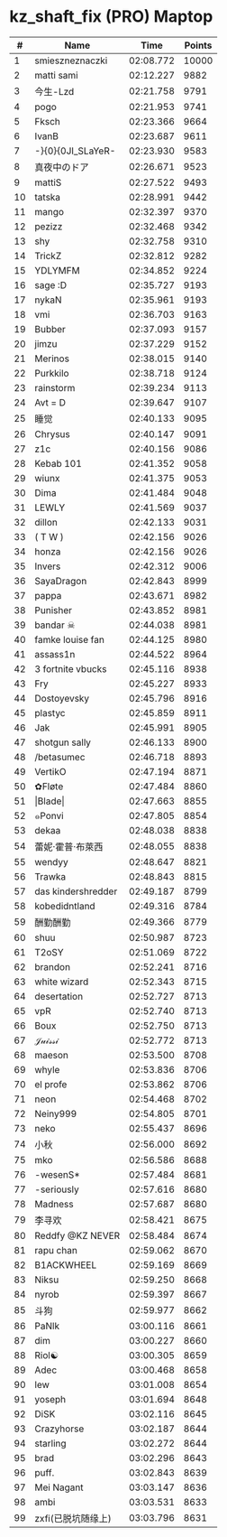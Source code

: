 # kz_shaft_fix (PRO) Maptop

|  # | Name | Time | Points |
|-------------- | -------------- | -------------- | -------------- | 
| 1 | smieszneznaczki | 02:08.772 | 10000 | 
| 2 | matti sami | 02:12.227 | 9882 | 
| 3 | 今生-Lzd | 02:21.758 | 9791 | 
| 4 | pogo | 02:21.953 | 9741 | 
| 5 | Fksch | 02:23.366 | 9664 | 
| 6 | IvanB | 02:23.687 | 9611 | 
| 7 | -}{0}{0JI_SLaYeR- | 02:23.930 | 9583 | 
| 8 | 真夜中のドア | 02:26.671 | 9523 | 
| 9 | mattiS | 02:27.522 | 9493 | 
| 10 | tatska | 02:28.991 | 9442 | 
| 11 | mango | 02:32.397 | 9370 | 
| 12 | pezizz | 02:32.468 | 9342 | 
| 13 | shy | 02:32.758 | 9310 | 
| 14 | TrickZ | 02:32.812 | 9282 | 
| 15 | YDLYMFM | 02:34.852 | 9224 | 
| 16 | sage :D | 02:35.727 | 9193 | 
| 17 | nykaN | 02:35.961 | 9193 | 
| 18 | vmi | 02:36.703 | 9163 | 
| 19 | Bubber | 02:37.093 | 9157 | 
| 20 | jimzu | 02:37.229 | 9152 | 
| 21 | Merinos | 02:38.015 | 9140 | 
| 22 | Purkkilo | 02:38.718 | 9124 | 
| 23 | rainstorm | 02:39.234 | 9113 | 
| 24 | Avt = D | 02:39.647 | 9107 | 
| 25 | 睡觉 | 02:40.133 | 9095 | 
| 26 | Chrysus | 02:40.147 | 9091 | 
| 27 | z1c | 02:40.156 | 9086 | 
| 28 | Kebab 101 | 02:41.352 | 9058 | 
| 29 | wiunx | 02:41.375 | 9053 | 
| 30 | Dima | 02:41.484 | 9048 | 
| 31 | LEWLY | 02:41.569 | 9037 | 
| 32 | dillon | 02:42.133 | 9031 | 
| 33 | ( T W ) | 02:42.156 | 9026 | 
| 34 | honza | 02:42.156 | 9026 | 
| 35 | Invers | 02:42.312 | 9006 | 
| 36 | SayaDragon | 02:42.843 | 8999 | 
| 37 | pappa | 02:43.671 | 8982 | 
| 38 | Punisher | 02:43.852 | 8981 | 
| 39 | bandar ☠ | 02:44.038 | 8981 | 
| 40 | famke louise fan | 02:44.125 | 8980 | 
| 41 | assass1n | 02:44.522 | 8964 | 
| 42 | 3 fortnite vbucks | 02:45.116 | 8938 | 
| 43 | Fry | 02:45.227 | 8933 | 
| 44 | Dostoyevsky | 02:45.796 | 8916 | 
| 45 | plastyc | 02:45.859 | 8911 | 
| 46 | Jak | 02:45.991 | 8905 | 
| 47 | shotgun sally | 02:46.133 | 8900 | 
| 48 | /betasumec | 02:46.718 | 8893 | 
| 49 | VertikO | 02:47.194 | 8871 | 
| 50 | ✿Fløte | 02:47.484 | 8860 | 
| 51 | \|Blade\| | 02:47.663 | 8855 | 
| 52 | ๑Ponvi | 02:47.805 | 8854 | 
| 53 | dekaa | 02:48.038 | 8838 | 
| 54 | 蕾妮·霍普·布萊西 | 02:48.055 | 8838 | 
| 55 | wendyy | 02:48.647 | 8821 | 
| 56 | Trawka | 02:48.843 | 8815 | 
| 57 | das kindershredder | 02:49.187 | 8799 | 
| 58 | kobedidntland | 02:49.316 | 8784 | 
| 59 | 酬勤酬勤 | 02:49.366 | 8779 | 
| 60 | shuu | 02:50.987 | 8723 | 
| 61 | T2oSY | 02:51.069 | 8722 | 
| 62 | brandon | 02:52.241 | 8716 | 
| 63 | white wizard | 02:52.343 | 8715 | 
| 64 | desertation | 02:52.727 | 8713 | 
| 65 | vpR | 02:52.740 | 8713 | 
| 66 | Boux | 02:52.750 | 8713 | 
| 67 | 𝒥𝓊𝒾𝓈𝓈𝒾 | 02:52.772 | 8713 | 
| 68 | maeson | 02:53.500 | 8708 | 
| 69 | whyle | 02:53.836 | 8706 | 
| 70 | el profe | 02:53.862 | 8706 | 
| 71 | neon | 02:54.468 | 8702 | 
| 72 | Neiny999 | 02:54.805 | 8701 | 
| 73 | neko | 02:55.437 | 8696 | 
| 74 | 小秋 | 02:56.000 | 8692 | 
| 75 | mko | 02:56.586 | 8688 | 
| 76 | -wesenS* | 02:57.484 | 8681 | 
| 77 | -seriously | 02:57.616 | 8680 | 
| 78 | Madness | 02:57.687 | 8680 | 
| 79 | 李寻欢 | 02:58.421 | 8675 | 
| 80 | Reddfy @KZ NEVER | 02:58.484 | 8674 | 
| 81 | rapu chan | 02:59.062 | 8670 | 
| 82 | B1ACKWHEEL | 02:59.169 | 8669 | 
| 83 | Niksu | 02:59.250 | 8668 | 
| 84 | nyrob | 02:59.397 | 8667 | 
| 85 | 斗狗 | 02:59.977 | 8662 | 
| 86 | PaNlk | 03:00.116 | 8661 | 
| 87 | dim | 03:00.227 | 8660 | 
| 88 | Riol☯ | 03:00.305 | 8659 | 
| 89 | Adec | 03:00.468 | 8658 | 
| 90 | lew | 03:01.008 | 8654 | 
| 91 | yoseph | 03:01.694 | 8648 | 
| 92 | DiSK | 03:02.116 | 8645 | 
| 93 | Crazyhorse | 03:02.187 | 8644 | 
| 94 | starling | 03:02.272 | 8644 | 
| 95 | brad | 03:02.296 | 8643 | 
| 96 | puff. | 03:02.843 | 8639 | 
| 97 | Mei Nagant | 03:03.147 | 8636 | 
| 98 | ambi | 03:03.531 | 8633 | 
| 99 | zxfi(已脱坑随缘上) | 03:03.796 | 8631 | 

